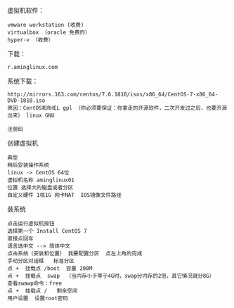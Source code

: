 虚拟机软件：
	
	vmware workstation (收费)
	virtualbox （oracle 免费的）
	hyper-v （收费）

下载：

	r.aminglinux.com

系统下载：

	http://mirrors.163.com/centos/7.6.1810/isos/x86_64/CentOS-7-x86_64-DVD-1810.iso 
	原因：CentOS和RHEL gpl （你必须要保证：你拿走的开源软件，二次开发过之后，也要开源出来） linux GNU

	注册码 

创建虚拟机

	典型
	稍后安装操作系统
	linux -> CentOS 64位
	虚拟机名称 aminglinux01
	位置 选择大的磁盘或者分区
	自定义硬件 1核1G 网卡NAT  IOS镜像文件路径

装系统

	点击运行虚拟机按钮
	选择第一个 Install CentOS 7
	直接点回车
	语言选中文 --> 简体中文
	点击系统（安装和位置） 我要配置分区  点左上角的完成
	手动分区对话框   标准分区  
	点 +  挂载点 /boot  容量 200M
	点 +  挂载点  swap  （当内存小于等于4G时，swap分内存的2倍，其它情况就分8G）
	查看swawp命令：free
	点 +  挂载点 /   剩余空间
	用户设置  设置root密码  


















	

